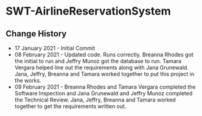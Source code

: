 # SWT-AirlineReservationSystem
## Change History
- 17 January 2021 - Initial Commit 
- 08 February 2021 - Updated code. Runs correctly. Breanna Rhodes got the initial to run and Jeffry Munoz got the database to run. Tamara Vergara helped line out the requirements along with Jana Grunewald. Jana, Jeffry, Breanna and Tamara worked together to put this project in the works.
- 09 February 2021 - Breanna Rhodes and Tamara Vergara completed the Software Inspection and Jana Grunewald and Jeffry Munoz completed the Technical Review. Jana, Jeffry, Breanna and Tamara worked together to get the requirements written out.
